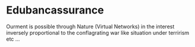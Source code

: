 # Edubancassurance
Ourment is possible through Nature (Virtual Networks) in the interest inversely proportional to the conflagrating war like situation under terrirism etc ...
